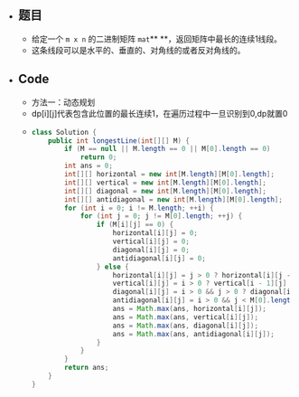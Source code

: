 - ## 题目
	- 给定一个 `m x n` 的二进制矩阵 `mat`** **，返回矩阵中最长的连续1线段。
	- 这条线段可以是水平的、垂直的、对角线的或者反对角线的。
- ## Code
	- 方法一：动态规划
	- dp[i][j]代表包含此位置的最长连续1，在遍历过程中一旦识别到0,dp就置0
	- ```java
	  class Solution {
	      public int longestLine(int[][] M) {
	          if (M == null || M.length == 0 || M[0].length == 0)
	              return 0;
	          int ans = 0;
	          int[][] horizontal = new int[M.length][M[0].length];
	          int[][] vertical = new int[M.length][M[0].length];
	          int[][] diagonal = new int[M.length][M[0].length];
	          int[][] antidiagonal = new int[M.length][M[0].length];
	          for (int i = 0; i != M.length; ++i) {
	              for (int j = 0; j != M[0].length; ++j) {
	                  if (M[i][j] == 0) {
	                      horizontal[i][j] = 0;
	                      vertical[i][j] = 0;
	                      diagonal[i][j] = 0;
	                      antidiagonal[i][j] = 0;
	                  } else {
	                      horizontal[i][j] = j > 0 ? horizontal[i][j - 1] + 1 : 1;
	                      vertical[i][j] = i > 0 ? vertical[i - 1][j] + 1 : 1;
	                      diagonal[i][j] = i > 0 && j > 0 ? diagonal[i - 1][j - 1] + 1 : 1;
	                      antidiagonal[i][j] = i > 0 && j < M[0].length - 1 ? antidiagonal[i - 1][j + 1] + 1 : 1;
	                      ans = Math.max(ans, horizontal[i][j]);
	                      ans = Math.max(ans, vertical[i][j]);
	                      ans = Math.max(ans, diagonal[i][j]);
	                      ans = Math.max(ans, antidiagonal[i][j]);
	                  }
	              }
	          }
	          return ans;
	      }
	  }
	  ```